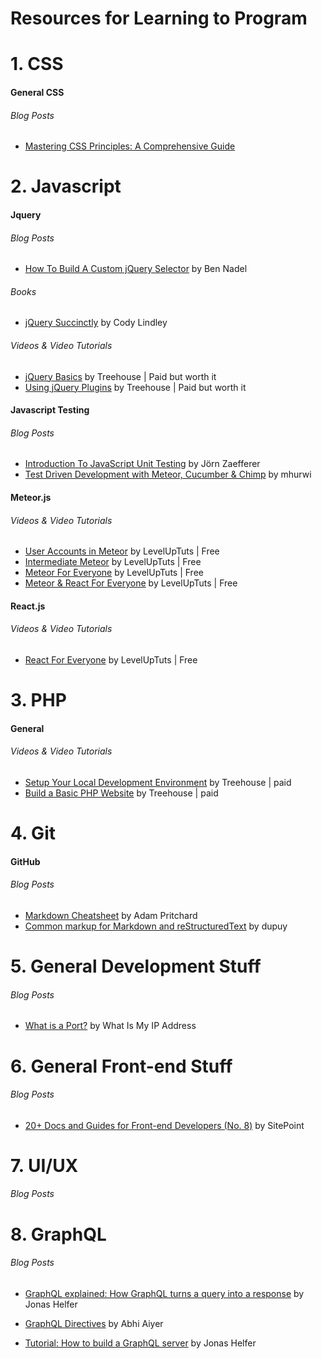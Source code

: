 # Resources for Learning to Program




# 1. CSS

#### General CSS
###### Blog Posts
* [Mastering CSS Principles: A Comprehensive Guide](https://www.smashingmagazine.com/mastering-css-principles-comprehensive-reference-guide/)


# 2. Javascript

#### Jquery

###### Blog Posts

* [How To Build A Custom jQuery Selector](http://www.bennadel.com/blog/1457-how-to-build-a-custom-jquery-selector.htm) by Ben Nadel

###### Books
* [jQuery Succinctly](http://weeklymirror.com.np/files/download/jQuery_Succinctly.pdf) by Cody Lindley

###### Videos & Video Tutorials 
* [jQuery Basics](https://teamtreehouse.com/library/jquery-basics) by Treehouse | Paid but worth it
* [Using jQuery Plugins](https://teamtreehouse.com/library/using-jquery-plugins) by Treehouse | Paid but worth it


#### Javascript Testing

###### Blog Posts

* [Introduction To JavaScript Unit Testing](https://www.smashingmagazine.com/2012/06/introduction-to-javascript-unit-testing/) by Jörn Zaefferer
* [Test Driven Development with Meteor, Cucumber & Chimp](http://www.mhurwi.com/tutorial-test-driven-development-with-meteor-cucumber-chimp/) by mhurwi

#### Meteor.js

###### Videos & Video Tutorials 
* [User Accounts in Meteor](https://www.youtube.com/playlist?list=PLLnpHn493BHFMTabI7UK28e0e_CwoiYv6) by LevelUpTuts | Free
* [Intermediate Meteor](https://www.youtube.com/watch?v=BI8IslJHSag&list=PLLnpHn493BHFYZUSK62aVycgcAouqBt7V) by LevelUpTuts | Free
* [Meteor For Everyone](https://www.youtube.com/playlist?list=PLLnpHn493BHECNl9I8gwos-hEfFrer7TV) by LevelUpTuts | Free
* [Meteor & React For Everyone](https://www.youtube.com/watch?v=B_HJCmoSvmc) by LevelUpTuts | Free

#### React.js

###### Videos & Video Tutorials 
* [React For Everyone](https://www.youtube.com/playlist?list=PLLnpHn493BHFfs3Uj5tvx17mXk4B4ws4p) by LevelUpTuts | Free


# 3. PHP

#### General

###### Videos & Video Tutorials 

* [Setup Your Local Development Environment](https://teamtreehouse.com/library/setup-your-local-development-environment-2) by Treehouse | paid
* [Build a Basic PHP Website](https://teamtreehouse.com/library/build-a-basic-php-website) by Treehouse | paid


# 4. Git

#### GitHub

###### Blog Posts
* [Markdown Cheatsheet](https://github.com/adam-p/markdown-here/wiki/Markdown-Cheatsheet) by Adam Pritchard
* [Common markup for Markdown and reStructuredText](https://gist.github.com/dupuy/1855764) by dupuy



# 5. General Development Stuff 

###### Blog Posts
* [What is a Port?](http://whatismyipaddress.com/port) by What Is My IP Address


# 6. General Front-end Stuff 

###### Blog Posts
* [20+ Docs and Guides for Front-end Developers (No. 8)](https://www.sitepoint.com/20-docs-guides-front-end-developers-8/) by SitePoint



# 7. UI/UX 

###### Blog Posts



# 8. GraphQL

###### Blog Posts

* [GraphQL explained: How GraphQL turns a query into a response](https://medium.com/apollo-stack/graphql-explained-5844742f195e#.hlvzob4t5) by Jonas Helfer

* [GraphQL Directives](https://medium.com/@abhiaiyer/graphql-directives-3dec6106c384#.e2tsm832n) by Abhi Aiyer

* [Tutorial: How to build a GraphQL server](https://medium.com/apollo-stack/tutorial-building-a-graphql-server-cddaa023c035#.cf2rzg4v4) by Jonas Helfer









